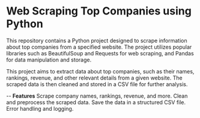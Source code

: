 # Web Scraping Top Companies using Python
This repository contains a Python project designed to scrape information about top companies from a specified website. 
The project utilizes popular libraries such as BeautifulSoup and Requests for web scraping, and Pandas for data manipulation and storage.

This project aims to extract data about top companies, such as their names, rankings, revenue, and other relevant details from a given website. 
The scraped data is then cleaned and stored in a CSV file for further analysis.

-- **Features**
Scrape company names, rankings, revenue, and more.
Clean and preprocess the scraped data.
Save the data in a structured CSV file.
Error handling and logging.
